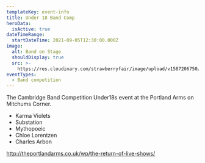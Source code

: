 ```yaml
---
templateKey: event-info
title: Under 18 Band Comp
heroData:
  isActive: true
dateTimeRange:
  startDateTime: 2021-09-05T12:30:00.000Z
image:
  alt: Band on Stage
  shouldDisplay: true
  src: >-
    https://res.cloudinary.com/strawberryfair/image/upload/v1587206750/Events/band-comp-jump_bbclzx.jpg
eventTypes:
  - Band competition
---
```

The Cambridge Band Competition Under18s event at the Portland Arms on Mitchums Corner.

* Karma Violets
* Substation
* Mythopoeic
* Chloe Lorentzen
* Charles Arbon

<http://theportlandarms.co.uk/wp/the-return-of-live-shows/>
